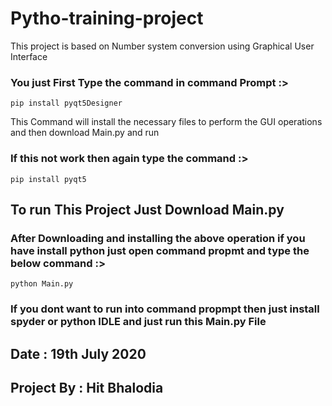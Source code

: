 # Pytho-training-project
This project is based on Number system conversion using Graphical User Interface


### You just First Type the command in command Prompt :>

`pip install pyqt5Designer`

This Command will install the necessary files to perform the GUI operations and then download Main.py and run

### If this not work then again type the command :>
`pip install pyqt5`

## To run This Project Just Download Main.py 

### After Downloading and installing the above operation if you have install python just open command propmt and type the below command :>

`python Main.py`

### If you dont want to run into command propmpt then just install spyder or python IDLE and just run this Main.py File

## Date : 19th July 2020
## Project By : Hit Bhalodia
